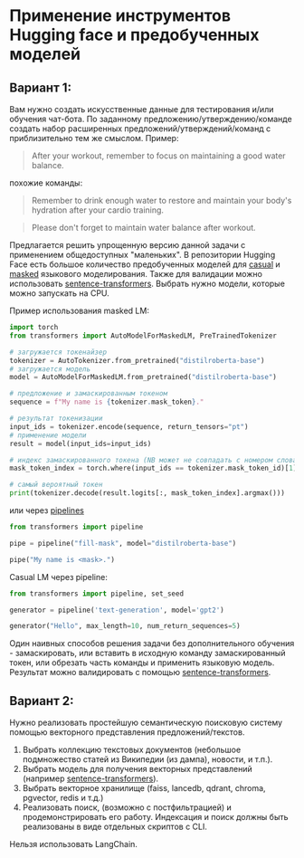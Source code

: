 # Применение инструментов Hugging face и предобученных моделей

## Вариант 1:

 Вам нужно создать искусственные данные для тестирования и/или обучения чат-бота. По заданному предложению/утверждению/команде создать набор расширенных предложений/утверждений/команд с приблизительно тем же смыслом. Пример:

> After your workout, remember to focus on maintaining a good water balance.

похожие команды:

> Remember to drink enough water to restore and maintain your body's hydration after your cardio training.

>Please don't forget to maintain water balance after workout.

Предлагается решить упрощенную версию данной задачи с применением общедоступных "маленьких". 
В репозитории Hugging Face есть большое количество предобученных моделей для [casual](https://huggingface.co/models?pipeline_tag=text-generation) и [masked](https://huggingface.co/models?pipeline_tag=fill-mask) языкового моделирования.  Также для валидации можно использовать [sentence-transformers](https://huggingface.co/sentence-transformers). Выбрать нужно модели, которые можно запускать на CPU.

Пример использования masked LM:

```python
import torch
from transformers import AutoModelForMaskedLM, PreTrainedTokenizer

# загружается токенайзер
tokenizer = AutoTokenizer.from_pretrained("distilroberta-base")
# загружается модель
model = AutoModelForMaskedLM.from_pretrained("distilroberta-base")

# предложение и замаскированным токеном
sequence = f"My name is {tokenizer.mask_token}."

# результат токенизации
input_ids = tokenizer.encode(sequence, return_tensors="pt")
# применение модели
result = model(input_ids=input_ids)

# индекс замаскированного токена (NB может не совпадать с номером слова)
mask_token_index = torch.where(input_ids == tokenizer.mask_token_id)[1]

# самый вероятный токен 
print(tokenizer.decode(result.logits[:, mask_token_index].argmax()))
```

или через [pipelines](https://huggingface.co/docs/transformers/main_classes/pipelines)

```python
from transformers import pipeline

pipe = pipeline("fill-mask", model="distilroberta-base")

pipe("My name is <mask>.")
```

Casual LM через pipeline:

```python
from transformers import pipeline, set_seed

generator = pipeline('text-generation', model='gpt2')

generator("Hello", max_length=10, num_return_sequences=5)
```

Один наивных способов решения задачи без дополнительного обучения - замаскировать, или вставить в исходную команду замаскированный токен, или обрезать часть команды и применить языковую модель. Результат можно валидировать с помощью [sentence-transformers](https://huggingface.co/sentence-transformers). 

## Вариант 2:

Нужно реализовать простейшую семантическую поисковую систему помощью векторного представления предложений/текстов.
1. Выбрать коллекцию текстовых документов (небольшое подмножество статей из Википедии (из дампа), новости, и т.п.).
2. Выбрать модель для получения векторных представлений (например [sentence-transformers](https://huggingface.co/sentence-transformers)).
3. Выбрать векторное хранилище (faiss, lancedb, qdrant, chroma, pgvector, redis и т.д.)
4. Реализовать поиск, (возможно с постфильтрацией) и продемонстрировать его работу. Индексация и поиск должны быть реализованы в виде отдельных скриптов с CLI.

Нельзя использовать LangChain. 
